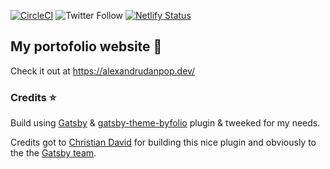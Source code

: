 [![CircleCI](https://circleci.com/gh/alexandrudanpop/gatsby-theme-byfolio.svg?style=svg)](https://app.circleci.com/pipelines/github/alexandrudanpop/gatsby-theme-byfolio)
![Twitter Follow](https://img.shields.io/twitter/follow/alexandrudanpop?style=social)
[![Netlify Status](https://api.netlify.com/api/v1/badges/a8171d11-d1a8-494c-89fc-862190d38c60/deploy-status)](https://app.netlify.com/sites/alexandrudanpop/deploys)

## My portofolio website 🌟

Check it out at https://alexandrudanpop.dev/

### Credits ⭐️

Build using [Gatsby](https://www.gatsbyjs.org/) & [gatsby-theme-byfolio](https://www.gatsbyjs.org/packages/@christiandavid/gatsby-theme-byfolio/) plugin & tweeked for my needs.

Credits got to [Christian David](https://github.com/christiandavid) for building this nice plugin and obviously to the the [Gatsby team](https://www.gatsbyjs.com/about/).
